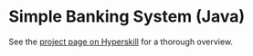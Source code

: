 # Simple Banking System (Java)

See the [project page on Hyperskill](https://hyperskill.org/projects/93) for a thorough overview.
